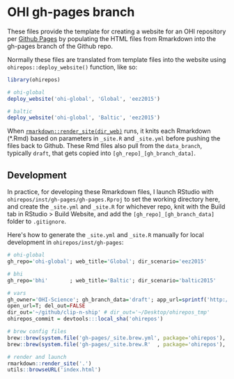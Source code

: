 # OHI gh-pages branch

These files provide the template for creating a website for an OHI repository per [Github Pages](http://pages.github.com) by populating the HTML files from Rmarkdown into the gh-pages branch of the Github repo.

Normally these files are translated from template files into the website using `ohirepos::deploy_website()` function, like so:

```r
library(ohirepos)

# ohi-global
deploy_website('ohi-global', 'Global', 'eez2015')

# baltic
deploy_website('ohi-global', 'Baltic', 'eez2015')
```

When [`rmarkdown::render_site(dir_web)`](http://rmarkdown.rstudio.com/rmarkdown_websites.html) runs, it knits each Rmarkdown (*.Rmd) based on parameters in `_site.R` and `_site.yml` before pushing the files back to Github. These Rmd files also pull from the `data_branch`, typically `draft`, that gets copied into `[gh_repo]_[gh_branch_data]`. 

## Development

In practice, for developing these Rmarkdown files, I launch RStudio with `ohirepos/inst/gh-pages/gh-pages.Rproj` to set the working directory here, and create the `_site.yml` and `_site.R` for whichever repo, knit with the Build tab in RStudio > Build Website, and add the `[gh_repo]_[gh_branch_data]` folder to `.gitignore`.

Here's how to generate the `_site.yml` and `_site.R` manually for local development in `ohirepos/inst/gh-pages`:

```r
# ohi-global
gh_repo='ohi-global'; web_title='Global'; dir_scenario='eez2015'

# bhi
gh_repo='bhi'       ; web_title='Baltic'; dir_scenario='baltic2015'

# vars
gh_owner='OHI-Science'; gh_branch_data='draft'; app_url=sprintf('http://ohi-science.nceas.ucsb.edu/%s', gh_repo); 
open_url=T; del_out=FALSE
dir_out='~/github/clip-n-ship' # dir_out='~/Desktop/ohirepos_tmp'
ohirepos_commit = devtools:::local_sha('ohirepos')

# brew config files
brew::brew(system.file('gh-pages/_site.brew.yml', package='ohirepos'), '_site.yml')
brew::brew(system.file('gh-pages/_site.brew.R'  , package='ohirepos'), '_site.R'  )

# render and launch
rmarkdown::render_site('.')
utils::browseURL('index.html')
```

